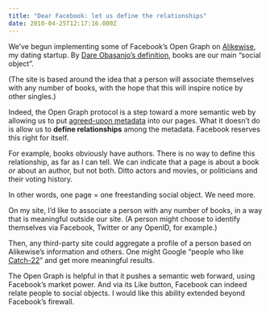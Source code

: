 ```yaml
---
title: "Dear Facebook: let us define the relationships"
date: 2010-04-25T12:17:16.000Z
---
```


We’ve begun implementing some of Facebook’s Open Graph on [Alikewise](http://alikewise.com/), my dating startup. By [Dare Obasanjo’s definition](http://www.25hoursaday.com/weblog/2010/04/24/FacebooksOpenGraphProtocolFromAWebDevelopersPerspective.aspx), books are our main “social object”.

(The site is based around the idea that a person will associate themselves with any number of books, with the hope that this will inspire notice by other singles.)

Indeed, the Open Graph protocol is a step toward a more semantic web by allowing us to put [agreed-upon metadata](http://developers.facebook.com/docs/opengraph#types) into our pages. What it doesn’t do is allow us to **define relationships** among the metadata. Facebook reserves this right for itself.

For example, books obviously have authors. There is no way to define this relationship, as far as I can tell. We can indicate that a page is about a book _or_ about an author, but not both. Ditto actors and movies, or politicians and their voting history.

In other words, one page = one freestanding social object. We need more.

On my site, I’d like to associate a person with any number of books, in a way that is meaningful outside our site. (A person might choose to identify themselves via Facebook, Twitter or any OpenID, for example.)

Then, any third-party site could aggregate a profile of a person based on Alikewise’s information and others. One might Google “people who like [Catch-22](http://alikewise.com/Books/Details/180)” and get more meaningful results.

The Open Graph is helpful in that it pushes a semantic web forward, using Facebook’s market power. And via its Like button, Facebook can indeed relate people to social objects. I would like this ability extended beyond Facebook’s firewall.
